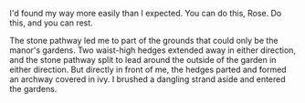 I'd found my way more easily than I expected. You can do this, Rose. Do this, and you can rest.

The stone pathway led me to part of the grounds that could only be the manor's gardens. Two waist-high hedges extended away in either direction, and the stone pathway split to lead around the outside of the garden in either direction. But directly in front of me, the hedges parted and formed an archway covered in ivy. I brushed a dangling strand aside and entered the gardens. 